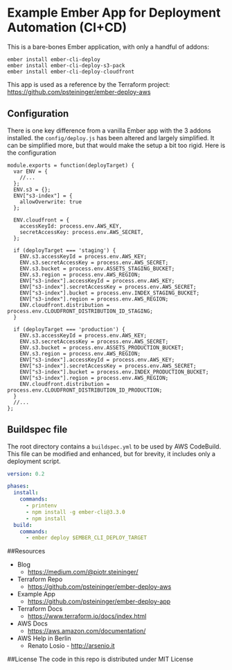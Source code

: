 # Example Ember App for Deployment Automation (CI+CD)

This is a bare-bones Ember application, with only a handful of addons:
```shell
ember install ember-cli-deploy
ember install ember-cli-deploy-s3-pack
ember install ember-cli-deploy-cloudfront
``` 

This app is used as a reference by the Terraform project: https://github.com/psteininger/ember-deploy-aws

## Configuration 
There is one key difference from a vanilla Ember app with the 3 addons installed. the `config/deploy.js` has been altered 
and largely simplified. It can be simplified more, but that would make the setup a bit too rigid. Here is the configuration 

```ecmascript 6
module.exports = function(deployTarget) {
  var ENV = {
    //...
  };
  ENV.s3 = {};
  ENV["s3-index"] = {
    allowOverwrite: true
  };
  
  ENV.cloudfront = {
    accessKeyId: process.env.AWS_KEY,
    secretAccessKey: process.env.AWS_SECRET,
  };

  if (deployTarget === 'staging') {
    ENV.s3.accessKeyId = process.env.AWS_KEY;
    ENV.s3.secretAccessKey = process.env.AWS_SECRET;
    ENV.s3.bucket = process.env.ASSETS_STAGING_BUCKET;
    ENV.s3.region = process.env.AWS_REGION;
    ENV["s3-index"].accessKeyId = process.env.AWS_KEY;
    ENV["s3-index"].secretAccessKey = process.env.AWS_SECRET;
    ENV["s3-index"].bucket = process.env.INDEX_STAGING_BUCKET;
    ENV["s3-index"].region = process.env.AWS_REGION;
    ENV.cloudfront.distribution = process.env.CLOUDFRONT_DISTRIBUTION_ID_STAGING;
  }

  if (deployTarget === 'production') {
    ENV.s3.accessKeyId = process.env.AWS_KEY;
    ENV.s3.secretAccessKey = process.env.AWS_SECRET;
    ENV.s3.bucket = process.env.ASSETS_PRODUCTION_BUCKET;
    ENV.s3.region = process.env.AWS_REGION;
    ENV["s3-index"].accessKeyId = process.env.AWS_KEY;
    ENV["s3-index"].secretAccessKey = process.env.AWS_SECRET;
    ENV["s3-index"].bucket = process.env.INDEX_PRODUCTION_BUCKET;
    ENV["s3-index"].region = process.env.AWS_REGION;
    ENV.cloudfront.distribution = process.env.CLOUDFRONT_DISTRIBUTION_ID_PRODUCTION;
  }
  //...
};
```
## Buildspec file
The root directory contains a `buildspec.yml` to be used by AWS CodeBuild. This file can be modified and enhanced, but 
for brevity, it includes only a deployment script.

```yaml
version: 0.2

phases:
  install:
    commands:
      - printenv
      - npm install -g ember-cli@3.3.0
      - npm install
  build:
    commands:
      - ember deploy $EMBER_CLI_DEPLOY_TARGET
```


##Resources
* Blog
	* https://medium.com/@piotr.steininger/
* Terraform Repo
	* https://github.com/psteininger/ember-deploy-aws
* Example App
	* https://github.com/psteininger/ember-deploy-app
* Terraform Docs
	* https://www.terraform.io/docs/index.html
* AWS Docs
	* https://aws.amazon.com/documentation/
* AWS Help in Berlin
	* Renato Losio - http://arsenio.it

##License
The code in this repo is distributed under MIT License
